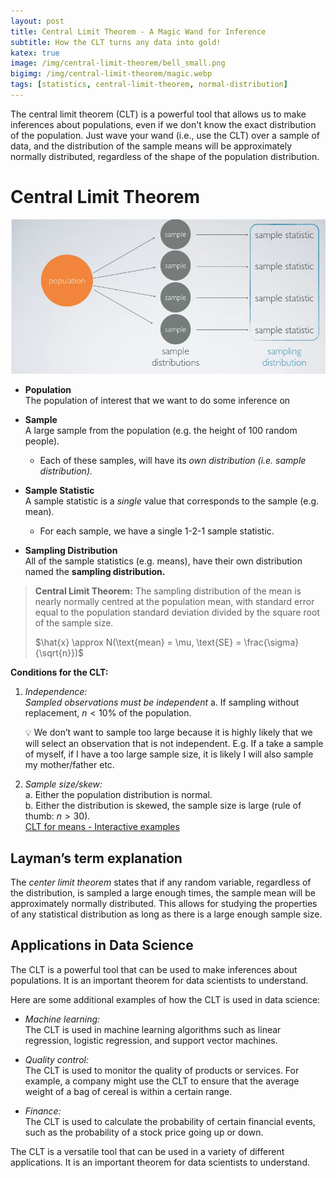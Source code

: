 ```yaml
---
layout: post
title: Central Limit Theorem - A Magic Wand for Inference
subtitle: How the CLT turns any data into gold!
katex: true
image: /img/central-limit-theorem/bell_small.png
bigimg: /img/central-limit-theorem/magic.webp
tags: [statistics, central-limit-theorem, normal-distribution]
---
```


The central limit theorem (CLT) is a powerful tool that allows us to make inferences about populations, even if we don't know the exact distribution of the population. Just wave your wand (i.e., use the CLT) over a sample of data, and the distribution of the sample means will be approximately normally distributed, regardless of the shape of the population distribution.

# Central Limit Theorem

 ![](/img/central-limit-theorem/sampling_distribution.png)

- **Population** <br>
The population of interest that we want to do some inference on

- **Sample** <br>
A large sample from the population (e.g. the height of 100 random people). <br>
  - Each of these samples, will have its *own distribution (i.e. sample distribution).*

- **Sample Statistic** <br>
A sample statistic is a *single* value that corresponds to the sample (e.g. mean). <br>
  - For each sample, we have a single 1-2-1 sample statistic.

- **Sampling Distribution** <br>
All of the sample statistics (e.g. means), have their own distribution named the **sampling distribution.**

> **Central Limit Theorem:** The sampling distribution of the mean is nearly normally centred at the population mean, with standard error equal to the population standard deviation divided by the square root of the sample size.
>
>
> $\hat{x} \approx N(\text{mean} = \mu, \text{SE} = \frac{\sigma}{\sqrt{n}})$
>

**Conditions for the CLT:**

1. *Independence:* <br>
*Sampled observations must be independent*
    a. If sampling without replacement, $n <10$%  of the population.

    <aside>
    💡 We don’t want to sample too large because it is highly likely that we will select an observation that is not independent.
    E.g. If a take a sample of myself, if I have a too large sample size, it is likely I will also sample my mother/father etc.

    </aside>

2. *Sample size/skew:* <br>
    a. Either the population distribution is normal. <br>
    b. Either the distribution is skewed, the sample size is large (rule of thumb: $n>30$). <br>
[CLT for means - Interactive examples](https://gallery.shinyapps.io/CLT_mean/)

## Layman’s term explanation

The *center limit theorem* states that if any random variable, regardless of the distribution, is sampled a large enough times, the sample mean will be approximately normally distributed. This allows for studying the properties of any statistical distribution as long as there is a large enough sample size.

## Applications in Data Science

The CLT is a powerful tool that can be used to make inferences about populations. It is an important theorem for data scientists to understand.

Here are some additional examples of how the CLT is used in data science:

- *Machine learning:* <br>
The CLT is used in machine learning algorithms such as linear regression, logistic regression, and support vector machines.

- *Quality control:* <br>
The CLT is used to monitor the quality of products or services. For example, a company might use the CLT to ensure that the average weight of a bag of cereal is within a certain range.

- *Finance:* <br>
The CLT is used to calculate the probability of certain financial events, such as the probability of a stock price going up or down.

The CLT is a versatile tool that can be used in a variety of different applications. It is an important theorem for data scientists to understand.
